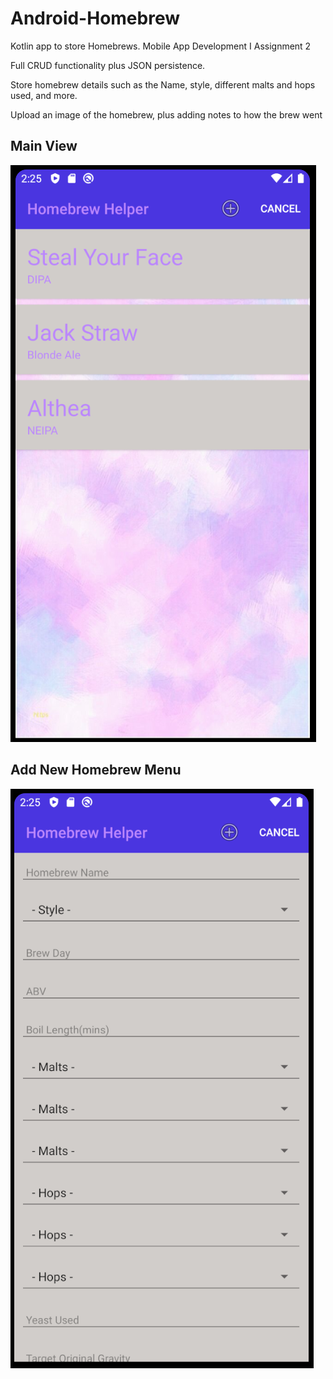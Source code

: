 # Android-Homebrew
Kotlin app to store Homebrews. Mobile App Development I Assignment 2

Full CRUD functionality plus JSON persistence. 

Store homebrew details such as the Name, style, different malts and hops used, and more.

Upload an image of the homebrew, plus adding notes to how the brew went


## Main View
![Main View](./app/screenshots/main_page.png)

## Add New Homebrew Menu
![Add New Menu](./app/screenshots/add_new_menu.png)
